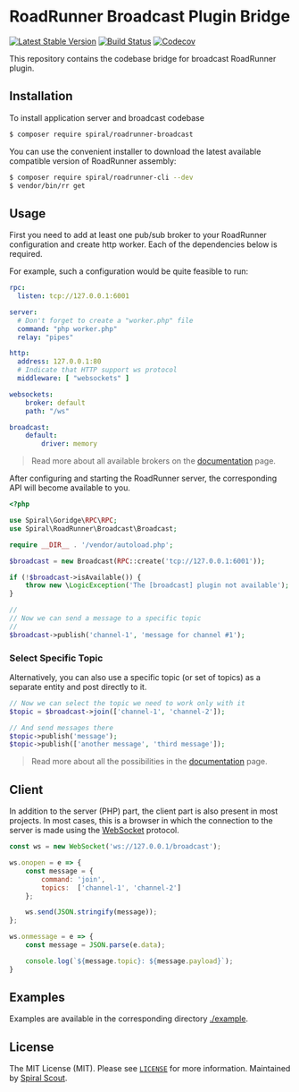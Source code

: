 # RoadRunner Broadcast Plugin Bridge

[![Latest Stable Version](https://poser.pugx.org/spiral/roadrunner-broadcast/version)](https://packagist.org/packages/spiral/roadrunner-broadcast)
[![Build Status](https://github.com/spiral/roadrunner-broadcast/workflows/build/badge.svg)](https://github.com/spiral/roadrunner-broadcast/actions)
[![Codecov](https://codecov.io/gh/spiral/roadrunner-broadcast/branch/master/graph/badge.svg)](https://codecov.io/gh/spiral/roadrunner-broadcast/)

This repository contains the codebase bridge for broadcast RoadRunner plugin.

## Installation

To install application server and broadcast codebase

```bash
$ composer require spiral/roadrunner-broadcast
```

You can use the convenient installer to download the latest available compatible
version of RoadRunner assembly:

```bash
$ composer require spiral/roadrunner-cli --dev
$ vendor/bin/rr get
```

## Usage

First you need to add at least one pub/sub broker to your RoadRunner configuration
and create http worker. Each of the dependencies below is required.

For example, such a configuration would be quite feasible to run:

```yaml
rpc:
  listen: tcp://127.0.0.1:6001

server:
  # Don't forget to create a "worker.php" file
  command: "php worker.php" 
  relay: "pipes"

http:
  address: 127.0.0.1:80
  # Indicate that HTTP support ws protocol
  middleware: [ "websockets" ]

websockets:
    broker: default
    path: "/ws"

broadcast:
    default:
        driver: memory
```

> Read more about all available brokers on the
> [documentation](https://roadrunner.dev/docs) page.

After configuring and starting the RoadRunner server, the corresponding API
will become available to you.

```php
<?php

use Spiral\Goridge\RPC\RPC;
use Spiral\RoadRunner\Broadcast\Broadcast;

require __DIR__ . '/vendor/autoload.php';

$broadcast = new Broadcast(RPC::create('tcp://127.0.0.1:6001'));

if (!$broadcast->isAvailable()) {
    throw new \LogicException('The [broadcast] plugin not available');
}

//
// Now we can send a message to a specific topic
//
$broadcast->publish('channel-1', 'message for channel #1');
```

### Select Specific Topic

Alternatively, you can also use a specific topic (or set of topics) as a 
separate entity and post directly to it.

```php
// Now we can select the topic we need to work only with it
$topic = $broadcast->join(['channel-1', 'channel-2']);

// And send messages there
$topic->publish('message');
$topic->publish(['another message', 'third message']);
```

> Read more about all the possibilities in the
> [documentation](https://roadrunner.dev/docs) page.

## Client

In addition to the server (PHP) part, the client part is also present in most
projects. In most cases, this is a browser in which the connection to the server
is made using the [WebSocket](https://en.wikipedia.org/wiki/WebSocket) protocol.

```js
const ws = new WebSocket('ws://127.0.0.1/broadcast');

ws.onopen = e => {
    const message = {
        command: 'join',
        topics:  ['channel-1', 'channel-2']
    };

    ws.send(JSON.stringify(message));
};

ws.onmessage = e => {
    const message = JSON.parse(e.data);

    console.log(`${message.topic}: ${message.payload}`);
}
```


## Examples

Examples are available in the corresponding directory [./example](./example).

## License

The MIT License (MIT). Please see [`LICENSE`](./LICENSE) for more information. 
Maintained by [Spiral Scout](https://spiralscout.com).

